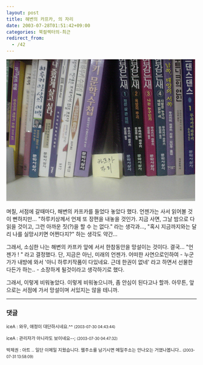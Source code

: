 ```yaml
---
layout: post
title: 해변의 카프카, 의 자리
date: 2003-07-28T01:51:42+09:00
categories: 북컬렉터의-최근
redirect_from:
  - /42
---
```


![ ](/assets/media/logs_archives_DSC01294s.jpg)

며칠, 서점에 갈때마다, 해변의 카프카를 들었다 놓았다 했다. 언젠가는 사서 읽어볼 것이 뻔하지만... "하루키상께서 언제 또 장편을 내놓을 것인가. 지금 사면, 그날 밤으로 다 읽을 것이고, 그런 아까운 짓(?)을 할 수 는 없다." 라는 생각과..., "혹시 지금까지와는 달리 나를 실망시키면 어쩐다지?" 하는 생각도 약간...

그래서, 소심한 나는 해변의 카프카 앞에 서서 한참동안을 망설이는 것이다. 결국... "언젠가 ! " 라고 결정했다. 단, 지금은 아닌, 미래의 언젠가. 어떠한 사연으로인하여 - 누군가가 내방에 와서 '아니 하루키작품이 다있네요. 근데 한권이 없네' 라고 하면서 선물한다든가 하는.. - 소장하게 될것이라고 생각하기로 했다.

그래서, 이렇게 비워놓았다. 이렇게 비워놓으니까, 좀 안심이 된다고나 할까. 아무튼, 앞으로는 서점에 가서 망설이며 서있지는 않을 테니까.

* * *

### 댓글



<!--- cmt:69 --->
<!--- mail: --->
<!--- parent:0 --->

<small>iceA : 와우, 애정이 대단하시네요.^^ <small>(2003-07-30 04:43:44)</small></small>


<!--- cmt:70 --->
<!--- mail: --->
<!--- parent:0 --->

<small>iceA : 관리자가 아니라도 보이네요--; <small>(2003-07-30 04:47:32)</small></small>


<!--- cmt:71 --->
<!--- mail: --->
<!--- parent:0 --->

<small>박제권 : 아트 .. 일단 이메일 지웠습니다. 웹주소를 남기시면 메일주소는 안나오는 거였나봅니다.. <small>(2003-07-31 13:58:09)</small></small>

